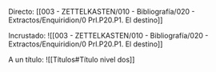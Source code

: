 
Directo: [[003 - ZETTELKASTEN/010 - Bibliografía/020 - Extractos/Enquiridion/0 Prl.P20.P1. El destino]]

Incrustado: ![[003 - ZETTELKASTEN/010 - Bibliografía/020 - Extractos/Enquiridion/0 Prl.P20.P1. El destino]]

A un título: ![[Títulos#Título nivel dos]]